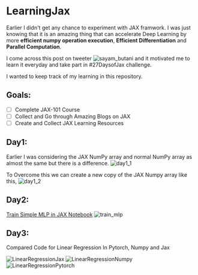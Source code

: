 # LearningJax

Earlier I didn't get any chance to experiment with JAX framwork. I was just knowing that it is an amazing thing that can accelerate Deep Learning by more **efficient numpy operation execution**, **Efficient Differentiation** and **Parallel Computation**. 

I come across this post on tweeter
![sayam_butani](/resources/images/sanyam_tweet.png)
and it motivated me to learn it everyday and take part in #27DaysofJax challenge.

I wanted to keep track of my learning in this repository.

## Goals:
- [ ] Complete JAX-101 Course
- [ ] Collect and Go through Amazing Blogs on JAX
- [ ] Create and Collect JAX Learning Resources

## Day1:

Earlier I was considering the JAX NumPy array and normal NumPy array as almost the same but there is a difference.
![day1_1](/resources/images/Day1_1.jpeg)

To Overcome this we can create a new copy of the JAX Numpy array like this,
![day1_2](/resources/images/Day1_2.png)

## Day2:

[Train Simple MLP in JAX Notebook](/Notebooks/TrainSimpleMLPwithJAX.ipynb)
![train_mlp](/resources/images/train_mlp_day2.png)

## Day3:

Compared Code for Linear Regression In Pytorch, Numpy and Jax

![LinearRegressionJax](/resources/images/LinearRegressionJax.png)
![LinearRegressionNumpy](/resources/images/LinearRegressionNumpy.png)
![LinearRegressionPytorch](/resources/images/LinearRegressionPytorch.png)
